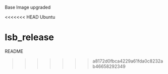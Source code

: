 Base Image upgraded

<<<<<<< HEAD
Ubuntu 

lsb_release
=======
README
>>>>>>> a8172d0fbca4229a61fda0c8232ab46658292349
